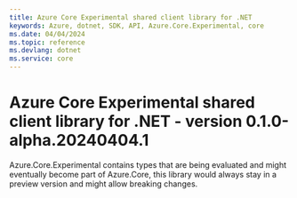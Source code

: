 ```yaml
---
title: Azure Core Experimental shared client library for .NET
keywords: Azure, dotnet, SDK, API, Azure.Core.Experimental, core
ms.date: 04/04/2024
ms.topic: reference
ms.devlang: dotnet
ms.service: core
---
```

# Azure Core Experimental shared client library for .NET - version 0.1.0-alpha.20240404.1 


Azure.Core.Experimental contains types that are being evaluated and might eventually become part of Azure.Core, this library would always stay in a preview version and might allow breaking changes.

